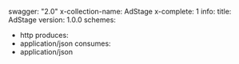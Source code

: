 swagger: "2.0"
x-collection-name: AdStage
x-complete: 1
info:
  title: AdStage
  version: 1.0.0
schemes:
- http
produces:
- application/json
consumes:
- application/json